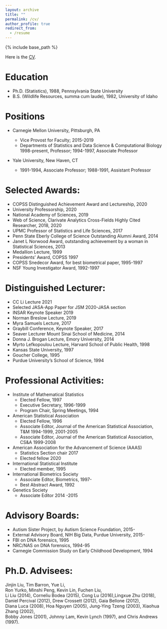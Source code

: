 ```yaml
---
layout: archive
title: ""
permalink: /cv/
author_profile: true
redirect_from:
  - /resume
---
```


{% include base_path %}

Here is the [CV](https://www.dropbox.com/s/s92hkjo0zkhj6ec/Vita_0621.pdf?dl=0).

Education
======
* Ph.D. (Statistics), 1988, Pennsylvania State University
* B.S. (Wildlife Resources, summa cum laude), 1982, University of Idaho

Positions
======
* Carnegie Mellon University, Pittsburgh, PA
  * Vice Provost for Faculty; 2015-2019
  * Departments of Statistics and Data Science & Computational Biology 1998-present, Professor; 1994-1997, Associate Professor

* Yale University, New Haven, CT
  * 1991-1994, Associate Professor; 1988-1991, Assistant Professor
  
Selected Awards:
======
* COPSS Distinguished Achievement Award and Lectureship, 2020
* University Professorship, 2020
* National Academy of Sciences, 2019
* Web of Science, Clarivate Analytics Cross-Fields Highly Cited Researcher, 2018, 2020
* UPMC Professor of Statistics and Life Sciences, 2017
* Penn State Eberly College of Science Outstanding Alumni Award, 2014
* Janet L Norwood Award, outstanding achievement by a woman in Statistical Sciences, 2013
* Medallion Lecture, 1999
* Presidents’ Award, COPSS 1997
* COPSS Snedecor Award, for best biometrical paper, 1995-1997
* NSF Young Investigator Award, 1992-1997

Distinguished Lecturer:
======
* CC Li Lecture 2021
* Selected JASA-App Paper for JSM 2020-JASA section
* INSAR Keynote Speaker 2019
* Norman Breslow Lecture, 2019
* Myra Samuels Lecture, 2017
* Graybill Conference, Keynote Speaker, 2017
* Seaver Lecturer Mount Sinai School of Medicine, 2014
* Donna J. Brogan Lecture, Emory University, 2014
* Myrto Lefkopoulou Lecture, Harvard School of Public Health, 1998
* Kansas State University, 1997
* Goucher College, 1995
* Purdue University’s School of Science, 1994

Professional Activities:
======
* Institute of Mathematical Statistics
  * Elected Fellow, 1997
  * Executive Secretary, 1996-1999
  * Program Chair, Spring Meetings, 1994
* American Statistical Association
  * Elected Fellow, 1996
  * Associate Editor, Journal of the American Statistical Association, T&M 1994-1999, 2001-2005
  * Associate Editor, Journal of the American Statistical Association, CS&A 1999-2008
* American Association for the Advancement of Science (AAAS)
  * Statistics Section chair 2017
  * Elected fellow 2020
* International Statistical Institute
  * Elected member, 1995
* International Biometrics Society
  * Associate Editor, Biometrics, 1997-
  * Best Abstract Award, 1992
* Genetics Society
  * Associate Editor 2014 -2015
 
Advisory Boards:
======
* Autism Sister Project, by Autism Science Foundation, 2015-
* External Advisory Board, NIH Big Data, Purdue University, 2015-
* FBI on DNA forensics, 1995
* NRC/NAS on DNA forensics, 1994-95
* Carnegie Commission Study on Early Childhood Development, 1994


Ph.D. Advisees:
======
Jinjin Liu, Tim Barron, Yue Li,   
Ron Yurko, Minshi Peng, Kevin Lin, Fuchen Liu,   
Li Liu (2014), Corneliu Bodea (2015), Cong Lu (2016),Lingxue Zhu (2018),   
Daniel Percival (2012), Drew Crossett (2012), Gaia Bellone (2012),   
Diana Luca (2008), Hoa Nguyen (2005), Jung-Ying Tzeng (2003), Xiaohua Zhang (2002),   
Bobby Jones (2001), Johnny Lam, Kevin Lynch (1997), and Chris Andrews (1997).   

